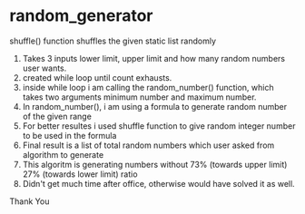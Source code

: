 # random_generator
shuffle() function shuffles the given static list randomly

1. Takes 3 inputs lower limit, upper limit and how many random numbers user wants.
2. created while loop until count exhausts.
3. inside while loop i am calling the random_number() function, which takes two arguments minimum number and maximum number.
4. In random_number(), i am using a formula to generate random number of the given range
5. For better resultes i used shuffle function to give random integer number to be used in the formula
6. Final result is a list of total random numbers which user asked from algorithm to generate
7. This algoritm is generating numbers without 73% (towards upper limit) 27% (towards lower limit) ratio
8. Didn't get much time after office, otherwise would have solved it as well.

Thank You 
